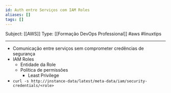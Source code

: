 ```yaml
---
id: Auth entre Serviços com IAM Roles
aliases: []
tags: []
---
```


Subject: [[AWS]] 
Type: [[Formação DevOps Professional]]  #aws  #linuxtips 

---
-  Comunicação entre serviços sem comprometer credências de segurança
-  IAM Roles
    -  Entidade da Role
    -  Política de permissões
        -  Least Privilege
-  `curl -s http://instance-data/latest/meta-data/iam/security-credentials/<role>`

